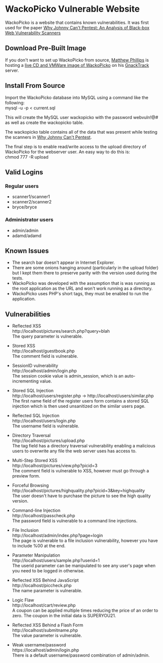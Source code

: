 # WackoPicko Vulnerable Website

WackoPicko is a website that contains known vulnerabilities. It was first used for the paper [Why Johnny Can't Pentest: An Analysis of Black-box Web Vulnerability Scanners](http://cs.ucsb.edu/~adoupe/static/black-box-scanners-dimva2010.pdf)

## Download Pre-Built Image
If you don't want to set up WackoPicko from source, [Matthew Phillips](mailto:info@gnacktrack.co.uk) is hosting a [live CD and VMWare image of WackoPicko](http://gnacktrack.co.uk/download.php) on his [GnackTrack](http://gnacktrack.co.uk) server. 

## Install From Source 
Import the WackoPicko database into MySQL using a command like the following:  
  mysql -u <user> -p < current.sql
  
This will create the MySQL user wackopicko with the password webvuln!@# as well as create the wackopicko table.

The wackopicko table contains all of the data that was present while testing the scanners in [Why Johnny Can't Pentest](http://cs.ucsb.edu/~adoupe/static/black-box-scanners-dimva2010.pdf).

The final step is to enable read/write access to the upload directory of WackoPicko for the webserver user. An easy way to do this is:  
  chmod 777 -R upload

## Valid Logins

### Regular users
* scanner1/scanner1
* scanner2/scanner2
* bryce/bryce

### Administrator users
* admin/admin
* adamd/adamd

## Known Issues
* The search bar doesn't appear in Internet Explorer.
* There are some onions hanging around (particularly in the upload folder) but I kept them there to preserve parity with the version used during the tests.
* WackoPicko was developed with the assumption that is was running as the root application as the URL and won't work running as a directory.
* WackoPicko uses PHP's short tags, they must be enabled to run the application.

## Vulnerabilities

* Reflected XSS  
http://localhost/pictures/search.php?query=blah  
The query parameter is vulnerable.  

* Stored XSS  
http://localhost/guestbook.php  
The comment field is vulnerable.  

* SessionID vulnerability  
http://localhost/admin/login.php  
The session cookie value is admin_session, which is an auto-incrementing value.  

* Stored SQL Injection  
http://localhost/users/register.php -> http://localhost/users/similar.php  
The first name field of the register users form contains a stored SQL injection which is then used unsanitized on the similar users page.  

* Reflected SQL Injection  
http://localhost/users/login.php  
The username field is vulnerable.  

* Directory Traversal  
http://localhost/pictures/upload.php  
The tag field has a directory traversal vulnerability enabling a malicious users to overwrite any file the web server uses has access to.  

* Multi-Step Stored XSS  
http://localhost/pictures/view.php?picid=3  
The comment field is vulnerable to XSS, however must go through a preview form.  

* Forceful Browsing  
http://localhost/pictures/highquality.php?picid=3&key=highquality  
The user doesn't have to purchase the picture to see the high quality version.

* Command-line Injection  
http://localhost/passcheck.php  
The password field is vulnerable to a command line injections.  

* File Inclusion  
http://localhost/admin/index.php?page=login  
The page is vulnerable to a file inclusion vulnerability, however you have to include %00 at the end.  

* Parameter Manipulation  
http://localhost/users/sample.php?userid=1  
The userid parameter can be manipulated to see any user's page when you need to be logged in otherwise.  

* Reflected XSS Behind JavaScript  
http://localhost/piccheck.php  
The name parameter is vulnerable.  

* Logic Flaw  
http://localhost/cart/review.php  
A coupon can be applied multiple times reducing the price of an order to zero. The coupon in the initial data is SUPERYOU21.  

* Reflected XSS Behind a Flash Form  
http://localhost/submitname.php  
The value parameter is vulnerable.  

* Weak username/password  
https://localhost/admin/login.php  
There is a default username/password combination of admin/admin.  

